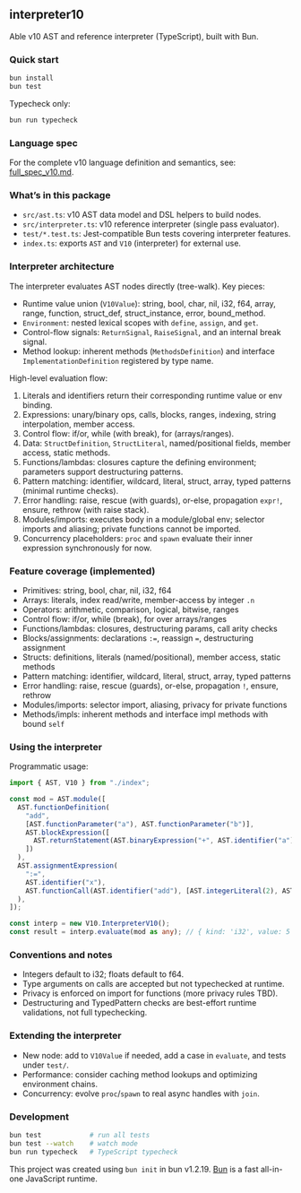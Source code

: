 ## interpreter10

Able v10 AST and reference interpreter (TypeScript), built with Bun.

### Quick start

```bash
bun install
bun test
```

Typecheck only:

```bash
bun run typecheck
```

### Language spec

For the complete v10 language definition and semantics, see: [full_spec_v10.md](../spec/full_spec_v10.md).

### What’s in this package

- `src/ast.ts`: v10 AST data model and DSL helpers to build nodes.
- `src/interpreter.ts`: v10 reference interpreter (single pass evaluator).
- `test/*.test.ts`: Jest-compatible Bun tests covering interpreter features.
- `index.ts`: exports `AST` and `V10` (interpreter) for external use.

### Interpreter architecture

The interpreter evaluates AST nodes directly (tree-walk). Key pieces:

- Runtime value union (`V10Value`): string, bool, char, nil, i32, f64, array, range, function, struct_def, struct_instance, error, bound_method.
- `Environment`: nested lexical scopes with `define`, `assign`, and `get`.
- Control-flow signals: `ReturnSignal`, `RaiseSignal`, and an internal break signal.
- Method lookup: inherent methods (`MethodsDefinition`) and interface `ImplementationDefinition` registered by type name.

High-level evaluation flow:

1) Literals and identifiers return their corresponding runtime value or env binding.
2) Expressions: unary/binary ops, calls, blocks, ranges, indexing, string interpolation, member access.
3) Control flow: if/or, while (with break), for (arrays/ranges).
4) Data: `StructDefinition`, `StructLiteral`, named/positional fields, member access, static methods.
5) Functions/lambdas: closures capture the defining environment; parameters support destructuring patterns.
6) Pattern matching: identifier, wildcard, literal, struct, array, typed patterns (minimal runtime checks).
7) Error handling: raise, rescue (with guards), or-else, propagation `expr!`, ensure, rethrow (with raise stack).
8) Modules/imports: executes body in a module/global env; selector imports and aliasing; private functions cannot be imported.
9) Concurrency placeholders: `proc` and `spawn` evaluate their inner expression synchronously for now.

### Feature coverage (implemented)

- Primitives: string, bool, char, nil, i32, f64
- Arrays: literals, index read/write, member-access by integer `.n`
- Operators: arithmetic, comparison, logical, bitwise, ranges
- Control flow: if/or, while (break), for over arrays/ranges
- Functions/lambdas: closures, destructuring params, call arity checks
- Blocks/assignments: declarations `:=`, reassign `=`, destructuring assignment
- Structs: definitions, literals (named/positional), member access, static methods
- Pattern matching: identifier, wildcard, literal, struct, array, typed patterns
- Error handling: raise, rescue (guards), or-else, propagation `!`, ensure, rethrow
- Modules/imports: selector import, aliasing, privacy for private functions
- Methods/impls: inherent methods and interface impl methods with bound `self`

### Using the interpreter

Programmatic usage:

```ts
import { AST, V10 } from "./index";

const mod = AST.module([
  AST.functionDefinition(
    "add",
    [AST.functionParameter("a"), AST.functionParameter("b")],
    AST.blockExpression([
      AST.returnStatement(AST.binaryExpression("+", AST.identifier("a"), AST.identifier("b")))
    ])
  ),
  AST.assignmentExpression(
    ":=",
    AST.identifier("x"),
    AST.functionCall(AST.identifier("add"), [AST.integerLiteral(2), AST.integerLiteral(3)])
  ),
]);

const interp = new V10.InterpreterV10();
const result = interp.evaluate(mod as any); // { kind: 'i32', value: 5 }
```

### Conventions and notes

- Integers default to i32; floats default to f64.
- Type arguments on calls are accepted but not typechecked at runtime.
- Privacy is enforced on import for functions (more privacy rules TBD).
- Destructuring and TypedPattern checks are best-effort runtime validations, not full typechecking.

### Extending the interpreter

- New node: add to `V10Value` if needed, add a case in `evaluate`, and tests under `test/`.
- Performance: consider caching method lookups and optimizing environment chains.
- Concurrency: evolve `proc`/`spawn` to real async handles with `join`.

### Development

```bash
bun test            # run all tests
bun test --watch    # watch mode
bun run typecheck   # TypeScript typecheck
```

This project was created using `bun init` in bun v1.2.19. [Bun](https://bun.sh/) is a fast all-in-one JavaScript runtime.
